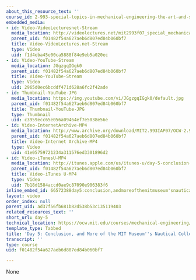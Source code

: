```yaml
---
about_this_resource_text: ''
course_id: 2-993-special-topics-in-mechanical-engineering-the-art-and-science-of-boat-design-january-iap-2007
embedded_media:
- id: Video-VideoLecturesnet-Stream
  media_location: http://videolectures.net/mit2993f07_special_mechanical_engineering/
  parent_uid: f01482f54a627aeb6d807ed84b060bf7
  title: Video-VideoLectures.net-Stream
  type: Video
  uid: f1d4eba45e00ca5888f84e9eb5a020ec
- id: Video-YouTube-Stream
  media_location: JGgzgqIGgk0
  parent_uid: f01482f54a627aeb6d807ed84b060bf7
  title: Video-YouTube-Stream
  type: Video
  uid: 2965d0ec6bcddf471d628a6fc2f42ade
- id: Thumbnail-YouTube-JPG
  media_location: https://img.youtube.com/vi/JGgzgqIGgk0/default.jpg
  parent_uid: f01482f54a627aeb6d807ed84b060bf7
  title: Thumbnail-YouTube-JPG
  type: Thumbnail
  uid: c3959ecc65e056a09464ef7e5038e56e
- id: Video-InternetArchive-MP4
  media_location: http://www.archive.org/download/MIT2.993IAP07/OCW-2.993-26jan2007_300k.mp4
  parent_uid: f01482f54a627aeb6d807ed84b060bf7
  title: Video-Internet Archive-MP4
  type: Video
  uid: 41e05759721234a311576ed3301896d2
- id: Video-iTunesU-MP4
  media_location: http://itunes.apple.com/us/itunes-u/day-5-conclusion-more-mit/id479245683?i=105023101
  parent_uid: f01482f54a627aeb6d807ed84b060bf7
  title: Video-iTunes U-MP4
  type: Video
  uid: 7b18d1584accd0ae9c87090e906383f6
inline_embed_id: 66572388day5:conclusion,andmoreofthemitmuseum'snauticalcollections35250930
layout: video
order_index: null
parent_uid: ad37f56fb681b82d538b53c135119403
related_resources_text: ''
short_url: day-5
technical_location: https://ocw.mit.edu/courses/mechanical-engineering/2-993-special-topics-in-mechanical-engineering-the-art-and-science-of-boat-design-january-iap-2007/video-lectures/day-5
template_type: Tabbed
title: 'Day 5: Conclusion, and More of the MIT Museum''s Nautical Collections'
transcript: ''
type: course
uid: f01482f54a627aeb6d807ed84b060bf7

---
```

None